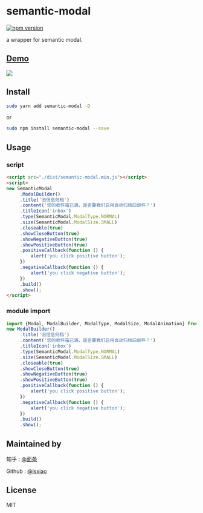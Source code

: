 # semantic-modal
[![npm version](https://badge.fury.io/js/semantic-modal.svg)](https://badge.fury.io/js/semantic-modal)

a wrapper for semantic modal.

## [Demo](https://lsxiao.github.io/semantic-modal)
![](https://raw.githubusercontent.com/lsxiao/semantic-modal/master/demo.gif?raw=true)

## Install

```bash
sudo yarn add semantic-modal -D
```
or
```bash
sudo npm install semantic-modal --save
```

## Usage


### script
```html
<script src="./dist/semantic-modal.min.js"></script>
<script>
new SemanticModal
     .ModalBuilder()
     .title('旧信息归档')
     .content('您的收件箱已满，是否要我们启用自动归档旧邮件？')
     .titleIcon('inbox')
     .type(SemanticModal.ModalType.NORMAL)
     .size(SemanticModal.ModalSize.SMALL)
     .closeable(true)
     .showCloseButton(true)
     .showNegativeButton(true)
     .showPositiveButton(true)
     .positiveCallback(function () {
         alert('you click positive button');
     })
     .negativeCallback(function () {
         alert('you click negative button');
     })
     .build()     
     .show();
</script>

```

### module import
```javascript
import {Modal, ModalBuilder, ModalType, ModalSize, ModalAnimation} from 'semantic-modal';
new ModalBuilder()
     .title('旧信息归档')
     .content('您的收件箱已满，是否要我们启用自动归档旧邮件？')
     .titleIcon('inbox')
     .type(SemanticModal.ModalType.NORMAL)
     .size(SemanticModal.ModalSize.SMALL)
     .closeable(true)
     .showCloseButton(true)
     .showNegativeButton(true)
     .showPositiveButton(true)
     .positiveCallback(function () {
         alert('you click positive button');
     })
     .negativeCallback(function () {
         alert('you click negative button');
     })
     .build()     
     .show();
```




## Maintained by
知乎 : [@面条](https://www.zhihu.com/people/lsxiao)

Github : [@lsxiao](https://github.com/lsxiao)


## License
MIT
